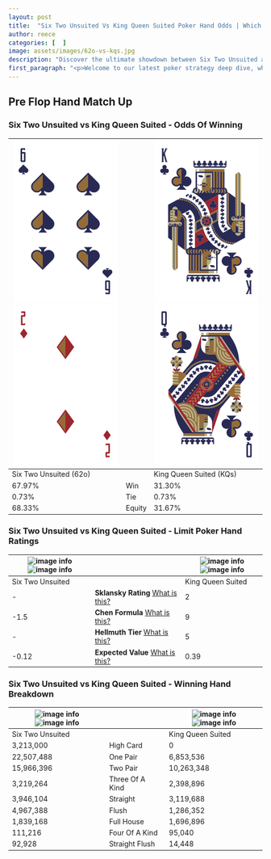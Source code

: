 ```yaml
---
layout: post
title:  "Six Two Unsuited Vs King Queen Suited Poker Hand Odds | Which Is The Better Hand In Poker? A Complete Guide"
author: reece
categories: [  ]
image: assets/images/62o-vs-kqs.jpg
description: "Discover the ultimate showdown between Six Two Unsuited and King Queen Suited in poker! Uncover the odds, strategies, and scenarios where one hand triumphs over the other. Get ready to up your poker game with this thrilling analysis."
first_paragraph: "<p>Welcome to our latest poker strategy deep dive, where we're pitting two distinct hands against each other in a high-stakes showdown: Six Two Unsuited vs King Queen Suited.</p><p>In the dynamic world of poker, every decision counts, and knowing which hand holds the upper hand is key to your success at the table.</p><p>In this article, we'll dissect these two hands, explore the scenarios where one dominates the other, and equip you with the knowledge to make strategic choices that can tip the odds in your favor.</p><p>Get ready to unravel the intriguing dynamics of these poker hands and elevate your game to new heights.</p>"
---
```




[comment]: # (sp0)

## Pre Flop Hand Match Up

<div class="table hand-ratings" markdown="1"> 



### Six Two Unsuited vs King Queen Suited - Odds Of Winning


    
| ![image info](assets/images/hand1/6.png) ![image info](assets/images/hand1/2o.png) |  | ![image info](assets/images/hand2/k.png) ![image info](assets/images/hand2/q.png) |
| -------- | -------- | -------- |
| Six Two Unsuited (62o) |  | King Queen Suited (KQs) |
| 67.97% | Win | 31.30% |
| 0.73% | Tie | 0.73% |
| 68.33% | Equity | 31.67% |




[comment]: # (sp1)



### Six Two Unsuited vs King Queen Suited - Limit Poker Hand Ratings


    
| ![image info](https://www.riverpairs.com/assets/images/hand1/6.png) ![image info](https://www.riverpairs.com/assets/images/hand1/2o.png) |  | ![image info](https://www.riverpairs.com/assets/images/hand2/k.png) ![image info](https://www.riverpairs.com/assets/images/hand2/q.png) |
| -------- | -------- | -------- |
| Six Two Unsuited |  | King Queen Suited |
| - | **Sklansky Rating** [What is this?](/sklansky-rating-explained) | 2 |
| -1.5 | **Chen Formula** [What is this?](/chen-formula-explained) | 9 |
| - | **Hellmuth Tier** [What is this?](/Hellmuth-tier-explained) | 5 |
| -0.12 | **Expected Value** [What is this?](/expected-value-explained) | 0.39 |




[comment]: # (sp2)



### Six Two Unsuited vs King Queen Suited - Winning Hand Breakdown


    
| ![image info](https://www.riverpairs.com/assets/images/hand1/6.png) ![image info](https://www.riverpairs.com/assets/images/hand1/2o.png) |  | ![image info](https://www.riverpairs.com/assets/images/hand2/k.png) ![image info](https://www.riverpairs.com/assets/images/hand2/q.png) |
| -------- | -------- | -------- |
| Six Two Unsuited |  | King Queen Suited |
| 3,213,000 | High Card | 0 |
| 22,507,488 | One Pair | 6,853,536 |
| 15,966,396 | Two Pair | 10,263,348 |
| 3,219,264 | Three Of A Kind | 2,398,896 |
| 3,946,104 | Straight | 3,119,688 |
| 4,967,388 | Flush | 1,286,352 |
| 1,839,168 | Full House | 1,696,896 |
| 111,216 | Four Of A Kind | 95,040 |
| 92,928 | Straight Flush | 14,448 |




[comment]: # (sp3)



</div>

[comment]: # (sp4)



[comment]: # (sp5)

